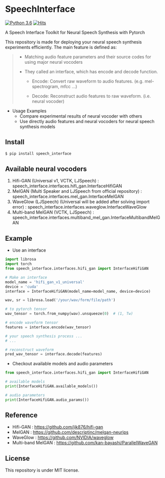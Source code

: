 # SpeechInterface

[![Python 3.6](https://img.shields.io/badge/python-3.6-blue.svg)](https://www.python.org/downloads/release/python-360/) [![Hits](https://hits.seeyoufarm.com/api/count/incr/badge.svg?url=https%3A%2F%2Fgithub.com%2FAppleHolic%2FSpeechInterface&count_bg=%2379C83D&title_bg=%23555555&icon=&icon_color=%23E7E7E7&title=hits&edge_flat=false)](https://hits.seeyoufarm.com)

A Speech Interface Toolkit for Neural Speech Synthesis with Pytorch

This repository is made for deploying your neural speech synthesis experiments efficiently. 
The main feature is defined as:

> - Matching audio feature parameters and their source codes for using major neural vocoders
>
> - They called an interface, which has encode and decode function.
>
>   - Encode: Convert raw waveform to audio features. (e.g. mel-spectrogram, mfcc ...)
>
>   - Decode: Reconstruct audio features to raw waveform. (i.e. neural vocoder)  
>

- Usage Examples
  - Compare experimental results of neural vocoder with others
  - Use directly audio features and neural vocoders for neural speech synthesis models


## Install

```bash
$ pip install speech_interface
```


## Available neural vocoders

1. Hifi-GAN (Universal v1, VCTK, LJSpeech) : speech_interface.interfaces.hifi_gan.InterfaceHifiGAN
2. MelGAN (Multi Speaker and LJSpeech from official repository) : speech_interface.interfaces.mel_gan.InterfaceMelGAN
3. WaveGlow (LJSpeech) (Universal will be added after solving import error) : speech_interface.interfaces.waveglow.InterfaceWaveGlow
4. Multi-band MelGAN (VCTK, LJSpeech) : speech_interface.interfaces.multiband_mel_gan.InterfaceMultibandMelGAN


## Example

- Use an interface

```python
import librosa
import torch
from speech_interface.interfaces.hifi_gan import InterfaceHifiGAN

# Make an interface
model_name = 'hifi_gan_v1_universal' 
device = 'cuda'
interface = InterfaceHifiGAN(model_name=model_name, device=device)

wav, sr = librosa.load('/your/wav/form/file/path')

# to pytorch tensor
wav_tensor = torch.from_numpy(wav).unsqueeze(0)  # (1, Tw)

# encode waveform tensor
features = interface.encode(wav_tensor)

# your speech synthesis process ...
# ...

# reconstruct waveform
pred_wav_tensor = interface.decode(features)
```

- Checkout available models and audio parameters

```python
from speech_interface.interfaces.hifi_gan import InterfaceHifiGAN

# available models
print(InterfaceHifiGAN.available_models())

# audio parameters
print(InterfaceHifiGAN.audio_params())
```

## Reference

- Hifi-GAN : https://github.com/jik876/hifi-gan
- MelGAN : https://github.com/descriptinc/melgan-neurips
- WaveGlow : https://github.com/NVIDIA/waveglow
- Multi-band MelGAN : https://github.com/kan-bayashi/ParallelWaveGAN

## License

This repository is under MIT license.
